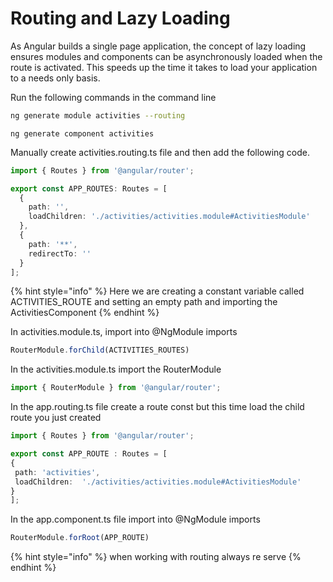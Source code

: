 # Routing and Lazy Loading

As Angular builds a single page application, the concept of lazy loading ensures modules and components can be asynchronously loaded when the route is activated. This speeds up the time it takes to load your application to a needs only basis.

Run the following commands in the command line

```bash
ng generate module activities --routing
```

```text
ng generate component activities
```

Manually create activities.routing.ts file and then add the following code. 

```typescript
import { Routes } from '@angular/router';

export const APP_ROUTES: Routes = [
  {
    path: '',
    loadChildren: './activities/activities.module#ActivitiesModule'
  },
  {
    path: '**',
    redirectTo: ''
  }
];

```

{% hint style="info" %}
Here we are creating a constant variable called ACTIVITIES\_ROUTE and setting an empty path and importing the ActivitiesComponent
{% endhint %}

In activities.module.ts, import into @NgModule imports

```typescript
RouterModule.forChild(ACTIVITIES_ROUTES)
```

In the activities.module.ts import the RouterModule

```typescript
import { RouterModule } from '@angular/router';
```

In the app.routing.ts file create a route const but this time load the child route you just created

```typescript
import { Routes } from '@angular/router';

export const APP_ROUTE : Routes = [
{
 path: 'activities',
 loadChildren:  './activities/activities.module#ActivitiesModule'
}
];
```

In the app.component.ts file import into @NgModule imports

```typescript
RouterModule.forRoot(APP_ROUTE)
```

{% hint style="info" %}
when working with routing always re serve
{% endhint %}

